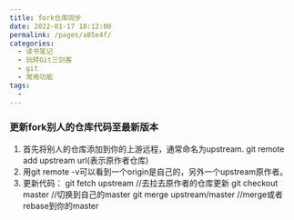 ```yaml
---
title: fork仓库同步
date: 2022-01-17 18:12:00
permalink: /pages/a85e4f/
categories:
  - 读书笔记
  - 玩转Git三剑客
  - git
  - 常用功能
tags:
  - 
---
```

###  更新fork别人的仓库代码至最新版本

1. 首先将别人的仓库添加到你的上游远程，通常命名为upstream.
git remote add upstream url(表示原作者仓库)
2. 用git remote -v可以看到一个origin是自己的，另外一个upstream原作者。
3. 更新代码：
git fetch upstream //去拉去原作者的仓库更新
git checkout master //切换到自己的master
git merge upstream/master //merge或者rebase到你的master

